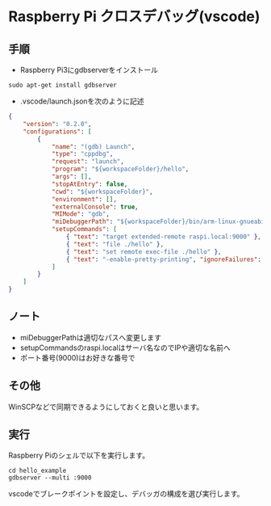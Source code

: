 # Raspberry Pi クロスデバッグ(vscode)

## 手順

* Raspberry Pi3にgdbserverをインストール
```
sudo apt-get install gdbserver
```

* .vscode/launch.jsonを次のように記述
```json:launch.json
{
    "version": "0.2.0",
    "configurations": [
        {
            "name": "(gdb) Launch",
            "type": "cppdbg",
            "request": "launch",
            "program": "${workspaceFolder}/hello",
            "args": [],
            "stopAtEntry": false,
            "cwd": "${workspaceFolder}",
            "environment": [],
            "externalConsole": true,
            "MIMode": "gdb",
            "miDebuggerPath": "${workspaceFolder}/bin/arm-linux-gnueabihf-gdb.exe",
            "setupCommands": [
                { "text": "target extended-remote raspi.local:9000" },
                { "text": "file ./hello" },
                { "text": "set remote exec-file ./hello" },
                { "text": "-enable-pretty-printing", "ignoreFailures": true }
            ]
        }
    ]
}
```
## ノート
* miDebuggerPathは適切なパスへ変更します
* setupCommandsのraspi.localはサーバ名なのでIPや適切な名前へ
* ポート番号(9000)はお好きな番号で

## その他
WinSCPなどで同期できるようにしておくと良いと思います。

## 実行
Raspberry Piのシェルで以下を実行します。
```
cd hello_example
gdbserver --multi :9000
```

vscodeでブレークポイントを設定し、デバッガの構成を選び実行します。


